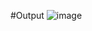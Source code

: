 
#Output
![image](https://user-images.githubusercontent.com/77898672/117925804-62e82c00-b315-11eb-8a6b-e4ca5cfea342.png)
